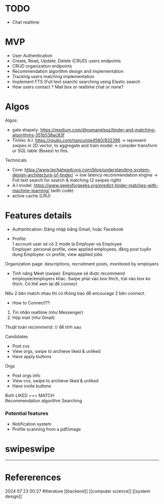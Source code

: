 # TODO        
- Chat realtime

# MVP

- User Authentication 
- Create, Read, Update, Delete (CRUD) users endpoints
- CRUD organization endpoints
- Recommendation algorithm design and implementation
- Tracking users matching implementation
- Implement FTS (Full text search) searching using Elastic search
- How users contact ? Mail box or realtime chat or none?




# Algos 
Algos:  
- gale shapely: https://medium.com/@osmanelsoz/tinder-and-matching-algorithms-351b538ac83f
- TinVec A.I: https://rpubs.com/nancunjie4560/832396  -> represent swipes in 2D vector, to aggregate and train model 
-> consider transform ur SQL table (Boxes) to this. 

Technicals 
- Core: https://www.techaheadcorp.com/blog/understanding-system-design-architecture-of-tinder/ 
-> low latency recommendation engine 
-> Full text search for search & matching (2 swipes right) 
- A.I model: https://www.geeksforgeeks.org/predict-tinder-matches-with-machine-learning/ (with code)
- active cache (LRU)



# Features details 
- Authentication: Đăng nhập bằng Gmail, hoặc Facebook  

- Profile:  
1 account user sẽ có 2 mode là Employer và Employee   
Employer: personal profile, view applied employees, đăng post tuyển dụng
Employee: cv profile, view applied jobs 

Organization page: descriptions, recruitment posts, monitored by employers


- Tính năng Meet (swipe): 
Employee sẽ được recommend employee/employers khác. 
Swipe phải vào box thích, trái vào box ko thích. Có thể xem lại để connect

Nếu 2 bên match nhau thì có thông báo để encourage 2 bên connect. 


- How to Connect??:  
1. Tin nhắn realtime (như Messenger)  
2. Hộp mail (như Gmail)


Thuật toán recommend: 
// để tính sau


Candidates 
- Post cvs  
- View orgs, swipe to archieve liked & unliked   
- Have apply buttons 

Orgs    
- Post orgs info
- View cvs, swipe to archieve liked & unliked    
- Have invite buttons

Both LIKED === MATCH  
Recommendation algorithm
Searching 



### Potential features
- Notification system
- Profile scanning from a pdf/image  














# swipeswipe
--- 
# Refererences 




2024 07 23 00:27
#literature  [[backend]] [[computer science]] [[system design]] 